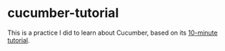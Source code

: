 # cucumber-tutorial

This is a practice I did to learn about Cucumber, based on its [10-minute tutorial](https://docs.cucumber.io/guides/10-minute-tutorial/).